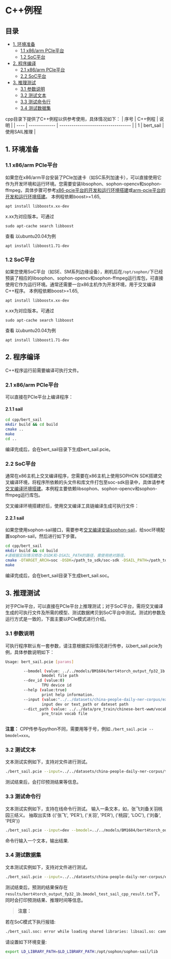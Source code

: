 # C++例程

## 目录

* [1. 环境准备](#1-环境准备)
    * [1.1 x86/arm PCIe平台](#11-x86arm-pcie平台)
    * [1.2 SoC平台](#12-soc平台)
* [2. 程序编译](#2-程序编译)
    * [2.1 x86/arm PCIe平台](#21-x86arm-pcie平台)
    * [2.2 SoC平台](#22-soc平台)
* [3. 推理测试](#3-推理测试)
    * [3.1 参数说明](#31-参数说明)
    * [3.2 测试文本](#32-测试文本)
    * [3.3 测试命令行](#33-测试命令行)
    * [3.4 测试数据集](#34-测试数据集)

cpp目录下提供了C++例程以供参考使用，具体情况如下：
| 序号  | C++例程      | 说明                                 |
| ---- | ------------- | -----------------------------------  |
| 1    | bert_sail   | 使用SAIL推理                           |

## 1. 环境准备
### 1.1 x86/arm PCIe平台
如果您在x86/arm平台安装了PCIe加速卡（如SC系列加速卡），可以直接使用它作为开发环境和运行环境。您需要安装libsophon、sophon-opencv和sophon-ffmpeg，具体步骤可参考[x86-pcie平台的开发和运行环境搭建](../../../docs/Environment_Install_Guide.md#3-x86-pcie平台的开发和运行环境搭建)或[arm-pcie平台的开发和运行环境搭建](../../../docs/Environment_Install_Guide.md#5-arm-pcie平台的开发和运行环境搭建)。
本例程依赖boost>=1.65,
```
apt install libboostx.xx-dev
```
x.xx为对应版本。可通过
```
sudo apt-cache search libboost
```
查看
以ubuntu20.04为例
```
apt install libboost1.71-dev
```
### 1.2 SoC平台
如果您使用SoC平台（如SE、SM系列边缘设备），刷机后在`/opt/sophon/`下已经预装了相应的libsophon、sophon-opencv和sophon-ffmpeg运行库包，可直接使用它作为运行环境。通常还需要一台x86主机作为开发环境，用于交叉编译C++程序。
本例程依赖boost>=1.65,
```
apt install libboostx.xx-dev
```
x.xx为对应版本。可通过
```
sudo apt-cache search libboost
```
查看
以ubuntu20.04为例
```
apt install libboost1.71-dev
```
## 2. 程序编译
C++程序运行前需要编译可执行文件。
### 2.1 x86/arm PCIe平台
可以直接在PCIe平台上编译程序：
#### 2.1.1 sail
```bash
cd cpp/bert_sail
mkdir build && cd build
cmake .. 
make
cd ..
```
编译完成后，会在bert_sail目录下生成bert_sail.pcie。


### 2.2 SoC平台
通常在x86主机上交叉编译程序，您需要在x86主机上使用SOPHON SDK搭建交叉编译环境，将程序所依赖的头文件和库文件打包至soc-sdk目录中，具体请参考[交叉编译环境搭建](../../../docs/Environment_Install_Guide.md#41-交叉编译环境搭建)。本例程主要依赖libsophon、sophon-opencv和sophon-ffmpeg运行库包。

交叉编译环境搭建好后，使用交叉编译工具链编译生成可执行文件：

#### 2.2.1 sail
如果您使用sophon-sail接口，需要参考[交叉编译安装sophon-sail](../../../docs/Environment_Install_Guide.md#42-交叉编译安装sophon-sail)，给soc环境配置sophon-sail，然后进行如下步骤。
```bash
cd cpp/bert_sail
mkdir build && cd build
#请根据实际情况修改-DSDK和-DSAIL_PATH的路径，需使用绝对路径。
cmake -DTARGET_ARCH=soc -DSDK=/path_to_sdk/soc-sdk -DSAIL_PATH=/path_to_sail/sophon-sail/build_soc/sophon-sail ..
make
```
编译完成后，会在bert_sail目录下生成bert_sail.soc。

## 3. 推理测试
对于PCIe平台，可以直接在PCIe平台上推理测试；对于SoC平台，需将交叉编译生成的可执行文件及所需的模型、测试数据拷贝到SoC平台中测试。测试的参数及运行方式是一致的，下面主要以PCIe模式进行介绍。

### 3.1 参数说明
可执行程序默认有一套参数，请注意根据实际情况进行传参，以bert_sail.pcie为例，具体参数说明如下：
```bash
Usage: bert_sail.pcie [params]

        --bmodel (value: ../../models/BM1684/bert4torch_output_fp32_1b.bmodel)
                bmodel file path
        --dev_id (value:0)
                TPU device id
        --help (value:true)
                print help information.
        --input (value:"../../datasets/china-people-daily-ner-corpus/example.test")
                input dev or text_path or dateset path        
        --dict_path (value: ../../data/pre_train/chinese-bert-wwm/vocab.txt)
                pre_train vocab file
      
```
**注意：** CPP传参与python不同，需要用等于号，例如`./bert_sail.pcie --bmodel=xxx`。

### 3.2 测试文本
文本测试实例如下，支持对文件进行测试。
```bash
./bert_sail.pcie --input=../../datasets/china-people-daily-ner-corpus/test.txt --bmodel=../../models/BM1684/bert4torch_output_fp32_1b.bmodel --dev_id=0 
```
测试结束后，会打印预测结果等信息。

### 3.3 测试命令行
文本测试实例如下，支持在线命令行测试。
输入一条文本，如，张飞刘备关羽桃园三结义。
抽取出实体 {('张飞', 'PER'), ('关羽', 'PER'), ('桃园', 'LOC'), ('刘备', 'PER')}
```bash
./bert_sail.pcie --input=dev --bmodel=../../models/BM1684/bert4torch_output_fp32_1b.bmodel --dev_id=0 
```
命令行输入一个文本，输出结果.

### 3.4 测试数据集
文本测试实例如下，支持对文件进行测试。
```bash
./bert_sail.pcie --input=../../datasets/china-people-daily-ner-corpus/example.test --bmodel=../../models/BM1684/bert4torch_output_fp32_1b.bmodel --dev_id=0 
```
测试结束后，预测的结果保存在`results/bert4torch_output_fp32_1b.bmodel_test_sail_cpp_result.txt`下，同时会打印预测结果、推理时间等信息。



>**注意：**

若在SoC模式下执行报错:
```bash
./bert_sail.soc: error while loading shared libraries: libsail.so: cannot open shared object file: No such file or directory
```
请设置如下环境变量:
```bash
export LD_LIBRARY_PATH=$LD_LIBRARY_PATH:/opt/sophon/sophon-sail/lib
```



